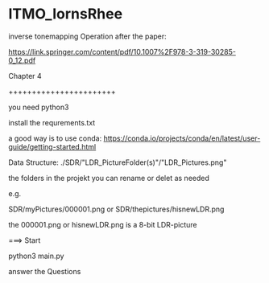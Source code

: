 # ITMO_IornsRhee
inverse tonemapping Operation 
after the paper: 

https://link.springer.com/content/pdf/10.1007%2F978-3-319-30285-0_12.pdf

Chapter 4

+++++++++++++++++++++++

you need python3

install the requrements.txt

a good way is to use conda: https://conda.io/projects/conda/en/latest/user-guide/getting-started.html

Data Structure:
./SDR/"LDR_PictureFolder(s)"/"LDR_Pictures.png"

the folders in the projekt you can rename or delet as needed

e.g.

SDR/myPictures/000001.png
or
SDR/thepictures/hisnewLDR.png

the 000001.png or hisnewLDR.png is a 8-bit LDR-picture

===> Start

python3 main.py

answer the Questions
